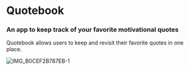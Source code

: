 # Quotebook
### An app to keep track of your favorite motivational quotes

Quotebook allows users to keep and revisit their favorite quotes in one place.

![IMG_B0CEF2B787EB-1](https://user-images.githubusercontent.com/41647597/205386308-c91dc093-8402-45ff-b0ce-b6f23b96e6a1.jpeg)
